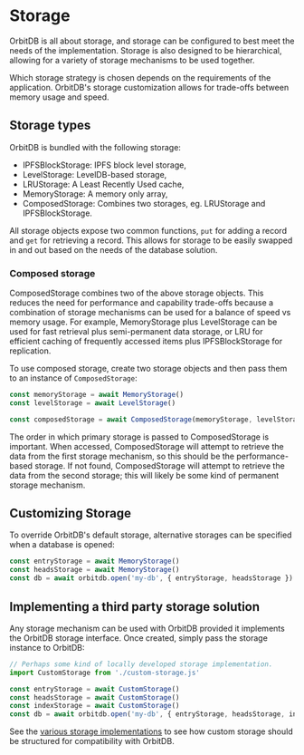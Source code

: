 # Storage

OrbitDB is all about storage, and storage can be configured to best meet the needs of the implementation. Storage is also designed to be hierarchical, allowing for a variety of storage mechanisms to be used together.

Which storage strategy is chosen depends on the requirements of the application. OrbitDB's storage customization allows for trade-offs between memory usage and speed.

## Storage types

OrbitDB is bundled with the following storage:

- IPFSBlockStorage: IPFS block level storage,
- LevelStorage: LevelDB-based storage,
- LRUStorage: A Least Recently Used cache,
- MemoryStorage: A memory only array,
- ComposedStorage: Combines two storages, eg. LRUStorage and IPFSBlockStorage.

All storage objects expose two common functions, `put` for adding a record and `get` for retrieving a record. This allows for storage to be easily swapped in and out based on the needs of the database solution.

### Composed storage

ComposedStorage combines two of the above storage objects. This reduces the need for performance and capability trade-offs because a combination of storage mechanisms can be used for a balance of speed vs memory usage. For example, MemoryStorage plus LevelStorage can be used for fast retrieval plus semi-permanent data storage, or LRU for efficient caching of frequently accessed items plus IPFSBlockStorage for replication.

To use composed storage, create two storage objects and then pass them to an instance of `ComposedStorage`:

```js
const memoryStorage = await MemoryStorage()
const levelStorage = await LevelStorage()

const composedStorage = await ComposedStorage(memoryStorage, levelStorage)
```

The order in which primary storage is passed to ComposedStorage is important. When accessed, ComposedStorage will attempt to retrieve the data from the first storage mechanism, so this should be the performance-based storage. If not found, ComposedStorage will attempt to retrieve the data from the second storage; this will likely be some kind of permanent storage mechanism. 

## Customizing Storage

To override OrbitDB's default storage, alternative storages can be specified when a database is opened:

```js
const entryStorage = await MemoryStorage()
const headsStorage = await MemoryStorage()
const db = await orbitdb.open('my-db', { entryStorage, headsStorage })
```

## Implementing a third party storage solution

Any storage mechanism can be used with OrbitDB provided it implements the OrbitDB storage interface. Once created, simply pass the storage instance to OrbitDB:

```js
// Perhaps some kind of locally developed storage implementation.
import CustomStorage from './custom-storage.js'

const entryStorage = await CustomStorage()
const headsStorage = await CustomStorage()
const indexStorage = await CustomStorage()
const db = await orbitdb.open('my-db', { entryStorage, headsStorage, indexStorage })
```

See the [various storage implementations](../src/storage) to see how custom storage should be structured for compatibility with OrbitDB.